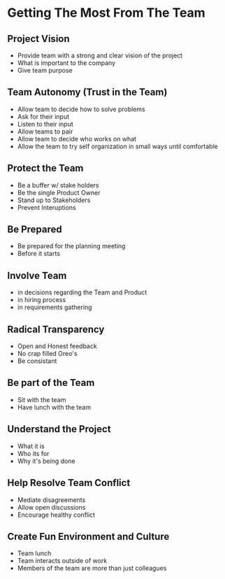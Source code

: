 Getting The Most From The Team
==============================

Project Vision
--------------

  * Provide team with a strong and clear vision of the project
  * What is important to the company
  * Give team purpose


Team Autonomy (Trust in the Team)
---------------------------------

  * Allow team to decide how to solve problems
  * Ask for their input
  * Listen to their input
  * Allow teams to pair
  * Allow team to decide who works on what
  * Allow the team to try self organization in small ways until comfortable


Protect the Team
----------------

  * Be a buffer w/ stake holders
  * Be the single Product Owner
  * Stand up to Stakeholders
  * Prevent Interuptions


Be Prepared
-----------

  * Be prepared for the planning meeting
  * Before it starts


Involve Team
------------

  * in decisions regarding the Team and Product
  * in hiring process
  * in requirements gathering


Radical Transparency
--------------------

  * Open and Honest feedback
  * No crap filled Oreo's
  * Be consistant


Be part of the Team
-------------------

  * Sit with the team
  * Have lunch with the team


Understand the Project
----------------------

  * What it is
  * Who its for
  * Why it's being done


Help Resolve Team Conflict
--------------------------

  * Mediate disagreements
  * Allow open discussions
  * Encourage healthy conflict


Create Fun Environment and Culture
----------------------------------

  * Team lunch
  * Team interacts outside of work
  * Members of the team are more than just colleagues

